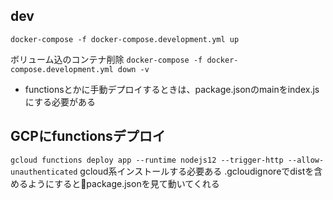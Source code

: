 
## dev
`docker-compose -f docker-compose.development.yml up`

ボリューム込のコンテナ削除
`docker-compose -f docker-compose.development.yml down -v`

- functionsとかに手動デプロイするときは、package.jsonのmainをindex.jsにする必要がある

## GCPにfunctionsデプロイ
`gcloud functions deploy app --runtime nodejs12 --trigger-http --allow-unauthenticated`
gcloud系インストールする必要ある
.gcloudignoreでdistを含めるようにするとpackage.jsonを見て動いてくれる